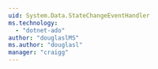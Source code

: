 ```yaml
---
uid: System.Data.StateChangeEventHandler
ms.technology: 
  - "dotnet-ado"
author: "douglaslMS"
ms.author: "douglasl"
manager: "craigg"
---
```

